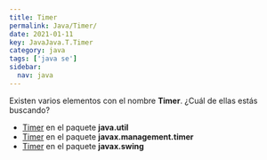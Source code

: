 ```yaml
---
title: Timer
permalink: Java/Timer/
date: 2021-01-11
key: JavaJava.T.Timer
category: java
tags: ['java se']
sidebar: 
  nav: java
---
```


Existen varios elementos con el nombre **Timer**. ¿Cuál de ellas estás buscando?
<ul>
<li><a href="/Java/Timer-java-util/">Timer</a> en el paquete <strong>java.util</strong></li>
<li><a href="/Java/Timer-javax-management-timer/">Timer</a> en el paquete <strong>javax.management.timer</strong></li>
<li><a href="/Java/Timer-javax-swing/">Timer</a> en el paquete <strong>javax.swing</strong></li>
<ul>
